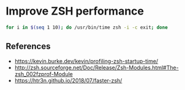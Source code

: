 # Improve ZSH performance

```bash
for i in $(seq 1 10); do /usr/bin/time zsh -i -c exit; done
```

## References

- https://kevin.burke.dev/kevin/profiling-zsh-startup-time/
- http://zsh.sourceforge.net/Doc/Release/Zsh-Modules.html#The-zsh_002fzprof-Module
- https://htr3n.github.io/2018/07/faster-zsh/
